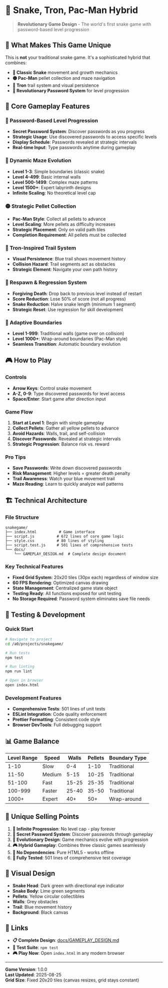 # 🐍 Snake, Tron, Pac-Man Hybrid

> **Revolutionary Game Design** - The world's first snake game with password-based level progression

## 🎯 **What Makes This Game Unique**

This is **not** your traditional snake game. It's a sophisticated hybrid that combines:
- **🐍 Classic Snake** movement and growth mechanics
- **🟡 Pac-Man** pellet collection and maze navigation  
- **💙 Tron** trail system and visual persistence
- **🔐 Revolutionary Password System** for level progression

## 🚀 **Core Gameplay Features**

### **🔐 Password-Based Level Progression**
- **Secret Password System**: Discover passwords as you progress
- **Strategic Usage**: Use discovered passwords to access specific levels
- **Display Schedule**: Passwords revealed at strategic intervals
- **Real-time Input**: Type passwords anytime during gameplay

### **🌱 Dynamic Maze Evolution**
- **Level 1-3**: Simple boundaries (classic snake)
- **Level 4-499**: Basic internal walls
- **Level 500-1499**: Complex maze patterns
- **Level 1500+**: Expert labyrinth designs
- **Infinite Scaling**: No theoretical level cap

### **🟡 Strategic Pellet Collection**
- **Pac-Man Style**: Collect all pellets to advance
- **Level Scaling**: More pellets as difficulty increases
- **Strategic Placement**: Only on valid path tiles
- **Completion Requirement**: All pellets must be collected

### **💙 Tron-Inspired Trail System**
- **Visual Persistence**: Blue trail shows movement history
- **Collision Hazard**: Trail segments act as obstacles
- **Strategic Element**: Navigate your own path history

### **🔄 Respawn & Regression System**
- **Forgiving Death**: Drop back to previous level instead of restart
- **Score Reduction**: Lose 50% of score (not all progress)
- **Snake Reduction**: Halve snake length (minimum 1 segment)
- **Strategic Reset**: Use regression for skill development

### **🚪 Adaptive Boundaries**
- **Level 1-999**: Traditional walls (game over on collision)
- **Level 1000+**: Wrap-around boundaries (Pac-Man style)
- **Seamless Transition**: Automatic boundary evolution

## 🎮 **How to Play**

### **Controls**
- **Arrow Keys**: Control snake movement
- **A-Z, 0-9**: Type discovered passwords for level access
- **Space/Enter**: Start game after direction input

### **Game Flow**
1. **Start at Level 1**: Begin with simple gameplay
2. **Collect Pellets**: Gather all yellow pellets to advance
3. **Avoid Hazards**: Walls, trail, and self-collision
4. **Discover Passwords**: Revealed at strategic intervals
5. **Strategic Progression**: Balance risk vs. reward

### **Pro Tips**
- **Save Passwords**: Write down discovered passwords
- **Risk Management**: Higher levels = greater death penalty
- **Trail Awareness**: Watch your blue movement trail
- **Maze Reading**: Learn to quickly analyze wall patterns

## 🏗️ **Technical Architecture**

### **File Structure**
```
snakegame/
├── index.html          # Game interface
├── script.js          # 672 lines of core game logic
├── style.css          # 80 lines of styling
├── script.test.js     # 501 lines of comprehensive tests
└── docs/
    └── GAMEPLAY_DESIGN.md  # Complete design document
```

### **Key Technical Features**
- **Fixed Grid System**: 20x20 tiles (30px each) regardless of window size
- **60 FPS Rendering**: Optimized canvas drawing
- **State Management**: Centralized game state object
- **Testing Ready**: All functions exposed for unit testing
- **No Storage Required**: Password system eliminates save file needs

## 🧪 **Testing & Development**

### **Quick Start**
```bash
# Navigate to project
cd /a0/projects/snakegame/

# Run tests
npm test

# Run linting
npm run lint

# Open in browser
open index.html
```

### **Development Features**
- **Comprehensive Tests**: 501 lines of unit tests
- **ESLint Integration**: Code quality enforcement
- **Prettier Formatting**: Consistent code style
- **Browser DevTools**: Full debugging support

## 📊 **Game Balance**

| Level Range | Speed | Walls | Pellets | Boundary Type |
|-------------|--------|--------|----------|---------------|
| 1-10        | Slow   | 0-4    | 1-10     | Traditional   |
| 11-50       | Medium | 5-15   | 10-25    | Traditional   |
| 51-100      | Fast   | 15-25  | 25-35    | Traditional   |
| 100-999     | Faster | 25-40  | 35-50    | Traditional   |
| 1000+       | Expert | 40+    | 50+      | Wrap-around   |

## 🎯 **Unique Selling Points**

1. **🔄 Infinite Progression**: No level cap - play forever
2. **🔐 Secret Password System**: Discover passwords through gameplay
3. **🌱 Evolutionary Design**: Game mechanics evolve with progression
4. **🎮 Hybrid Gameplay**: Combines three classic games seamlessly
5. **📱 No Dependencies**: Pure HTML5 - works offline
6. **🧪 Fully Tested**: 501 lines of comprehensive test coverage

## 🎨 **Visual Design**
- **Snake Head**: Dark green with directional eye indicator
- **Snake Body**: Lime green segments
- **Pellets**: Yellow circular collectibles
- **Walls**: Grey obstacles
- **Trail**: Blue movement history
- **Background**: Black canvas

## 🔗 **Links**

- **📋 Complete Design**: [docs/GAMEPLAY_DESIGN.md](docs/GAMEPLAY_DESIGN.md)
- **🧪 Test Suite**: `npm test`
- **🎮 Play Now**: Open `index.html` in any modern browser

---

**Game Version**: 1.0.0  
**Last Updated**: 2025-08-25  
**Grid Size**: Fixed 20x20 tiles (canvas resizes, grid stays constant)